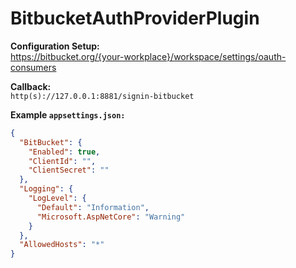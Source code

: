 # BitbucketAuthProviderPlugin  

**Configuration Setup:**  
https://bitbucket.org/{your-workplace}/workspace/settings/oauth-consumers  

**Callback:**  
`http(s)://127.0.0.1:8881/signin-bitbucket`  

**Example `appsettings.json:`**  
```json
{
  "BitBucket": {
    "Enabled": true,
    "ClientId": "",
    "ClientSecret": ""
  },
  "Logging": {
    "LogLevel": {
      "Default": "Information",
      "Microsoft.AspNetCore": "Warning"
    }
  },
  "AllowedHosts": "*"
}
```
